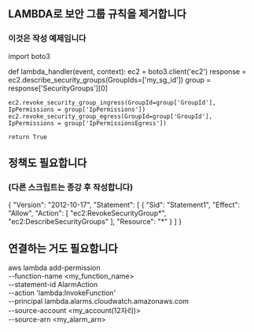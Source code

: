 ## LAMBDA로 보안 그룹 규칙을 제거합니다
### 이것은 작성 예제임니다
import boto3

def lambda_handler(event, context):
    ec2 = boto3.client('ec2')
    response = ec2.describe_security_groups(GroupIds=['my_sg_id'])
    group = response['SecurityGroups'][0]
    
    ec2.revoke_security_group_ingress(GroupId=group['GroupId'], IpPermissions = group['IpPermissions'])
    ec2.revoke_security_group_egress(GroupId=group['GroupId'], IpPermissions = group['IpPermissionsEgress'])

    return True
## 정책도 필요합니다
### (다른 스크립트는 종강 후 작성합니다)
{
	"Version": "2012-10-17",
	"Statement": [
		{
			"Sid": "Statement1",
			"Effect": "Allow",
			"Action": [
				"ec2:RevokeSecurityGroup*",
				"ec2:DescribeSecurityGroups"
			],
			"Resource": "*"
		}
	]
}
## 연결하는 거도 필요함니다
aws lambda add-permission \
--function-name <my_function_name> \
--statement-id AlarmAction \
--action 'lambda:InvokeFunction' \
--principal lambda.alarms.cloudwatch.amazonaws.com \
--source-account <my_account(12자리)> \
--source-arn <my_alarm_arn>

